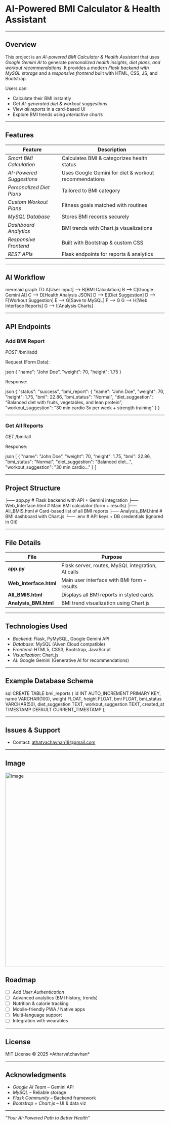 #  AI-Powered BMI Calculator & Health Assistant


---

##  Overview

This project is an *AI-powered BMI Calculator & Health Assistant* that uses *Google Gemini AI* to generate *personalized health insights, diet plans, and workout recommendations*.
It provides a modern *Flask backend with MySQL storage* and a *responsive frontend* built with HTML, CSS, JS, and Bootstrap.

Users can:

* Calculate their BMI instantly
* Get *AI-generated diet & workout suggestions*
* View *all reports* in a card-based UI
* Explore BMI trends using *interactive charts*

---

## Features

|    Feature                     |  Description                                        |
| ------------------------------ | ----------------------------------------------------- |
| *Smart BMI Calculation*   | Calculates BMI & categorizes health status            |
| *AI-Powered Suggestions*  | Uses Google Gemini for diet & workout recommendations |
| *Personalized Diet Plans* | Tailored to BMI category                              |
| *Custom Workout Plans*    | Fitness goals matched with routines                   |
| *MySQL Database*         | Stores BMI records securely                           |
| *Dashboard Analytics*     | BMI trends with Chart.js visualizations               |
| *Responsive Frontend*     | Built with Bootstrap & custom CSS                     |
| *REST APIs*                | Flask endpoints for reports & analytics               |

---

## AI Workflow

mermaid
graph TD
    A[User Input] --> B[BMI Calculation]
    B --> C[Google Gemini AI]
    C --> D[Health Analysis JSON]
    D --> E[Diet Suggestion]
    D --> F[Workout Suggestion]
    E --> G[Save to MySQL]
    F --> G
    G --> H[Web Interface Reports]
    G --> I[Analysis Charts]


---

##  API Endpoints

###  Add BMI Report

*POST* /bmi/add

Request (Form Data):

json
{
  "name": "John Doe",
  "weight": 70,
  "height": 1.75
}


Response:

json
{
  "status": "success",
  "bmi_report": {
    "name": "John Doe",
    "weight": 70,
    "height": 1.75,
    "bmi": 22.86,
    "bmi_status": "Normal",
    "diet_suggestion": "Balanced diet with fruits, vegetables, and lean protein",
    "workout_suggestion": "30 min cardio 3x per week + strength training"
  }
}


---

###  Get All Reports

*GET* /bmi/all

Response:

json
[
  {
    "name": "John Doe",
    "weight": 70,
    "height": 1.75,
    "bmi": 22.86,
    "bmi_status": "Normal",
    "diet_suggestion": "Balanced diet...",
    "workout_suggestion": "30 min cardio..."
  }
]


---

##  Project Structure


├── app.py                # Flask backend with API + Gemini integration
├── Web_Interface.html     # Main BMI calculator (form + results)
├── All_BMIS.html          # Card-based list of all BMI reports
├── Analysis_BMI.html      # BMI dashboard with Chart.js
└── .env                   # API keys + DB credentials (ignored in Git)


---

##  File Details

| File                     | Purpose                                           |
| ------------------------ | ------------------------------------------------- |
| **app.py**             | Flask server, routes, MySQL integration, AI calls |
| **Web_Interface.html** | Main user interface with BMI form + results       |
| **All_BMIS.html**      | Displays all BMI reports in styled cards          |
| **Analysis_BMI.html**  | BMI trend visualization using Chart.js            |

---

## Technologies Used

* *Backend*: Flask, PyMySQL, Google Gemini API
* *Database*: MySQL (Aiven Cloud compatible)
* *Frontend*: HTML5, CSS3, Bootstrap, JavaScript
* *Visualization*: Chart.js
* *AI*: Google Gemini (Generative AI for recommendations)

---

## Example Database Schema

sql
CREATE TABLE bmi_reports (
    id INT AUTO_INCREMENT PRIMARY KEY,
    name VARCHAR(100),
    weight FLOAT,
    height FLOAT,
    bmi FLOAT,
    bmi_status VARCHAR(50),
    diet_suggestion TEXT,
    workout_suggestion TEXT,
    created_at TIMESTAMP DEFAULT CURRENT_TIMESTAMP
);


---

##  Issues & Support

*  Contact: [athatvachavhan18@gmail.com](mailto:atharvachavhan18@gmail.com)

---

##  Image

<img width="1260" height="610" alt="image" src="https://github.com/user-attachments/assets/9a195302-4f86-45fb-b4b9-cb81408445b8" />


##  Roadmap

* [ ] Add *User Authentication*
* [ ] Advanced analytics (BMI history, trends)
* [ ] Nutrition & calorie tracking
* [ ] Mobile-friendly PWA / Native apps
* [ ] Multi-language support
* [ ] Integration with wearables

---

##  License

MIT License © 2025 *Atharva\chavhan\*

---

##  Acknowledgments

*  *Google AI Team* – Gemini API
*  *MySQL* – Reliable storage
*  *Flask Community* – Backend framework
*  *Bootstrap + Chart.js* – UI & data viz

---

 *"Your AI-Powered Path to Better Health"*

